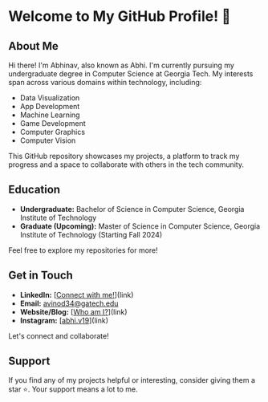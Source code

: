 # Welcome to My GitHub Profile! 👋

## About Me
Hi there! I'm Abhinav, also known as Abhi. I'm currently pursuing my undergraduate degree in Computer Science at Georgia Tech. My interests span across various domains within technology, including:

- Data Visualization
- App Development
- Machine Learning
- Game Development
- Computer Graphics
- Computer Vision

This GitHub repository showcases my projects, a platform to track my progress and a space to collaborate with others in the tech community.

## Education
- **Undergraduate:** Bachelor of Science in Computer Science, Georgia Institute of Technology
- **Graduate (Upcoming):** Master of Science in Computer Science, Georgia Institute of Technology (Starting Fall 2024)

Feel free to explore my repositories for more!

## Get in Touch
- **LinkedIn:** [[Connect with me!](https://www.linkedin.com/in/avinod34/)](link)
- **Email:** avinod34@gatech.edu
- **Website/Blog:** [[Who am I?](https://abhi2668.github.io/Website-Portfolio/index.html)](link)
- **Instagram:** [[abhi.v19](https://www.instagram.com/abhi.v19/)](link)

Let's connect and collaborate!

## Support
If you find any of my projects helpful or interesting, consider giving them a star ⭐️. Your support means a lot to me.
